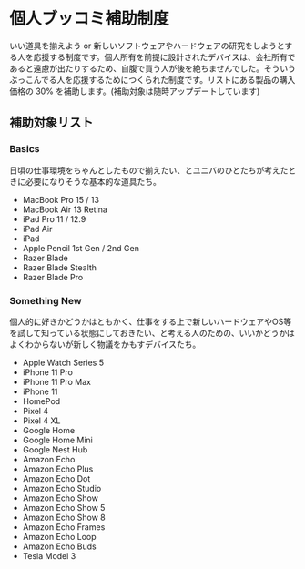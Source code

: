 # 個人ブッコミ補助制度

いい道具を揃えよう or 新しいソフトウェアやハードウェアの研究をしようとする人を応援する制度です。個人所有を前提に設計されたデバイスは、会社所有であると遠慮が出たりするため、自腹で買う人が後を絶ちませんでした。そういうぶっこんでる人を応援するためにつくられた制度です。リストにある製品の購入価格の 30% を補助します。(補助対象は随時アップデートしています)

## 補助対象リスト

### Basics

日頃の仕事環境をちゃんとしたもので揃えたい、とユニバのひとたちが考えたときに必要になりそうな基本的な道具たち。

* MacBook Pro 15 / 13
* MacBook Air 13 Retina
* iPad Pro 11 / 12.9
* iPad Air
* iPad
* Apple Pencil 1st Gen / 2nd Gen
* Razer Blade
* Razer Blade Stealth
* Razer Blade Pro

### Something New

個人的に好きかどうかはともかく、仕事をする上で新しいハードウェアやOS等を試して知っている状態にしておきたい、と考える人のための、いいかどうかはよくわからないが新しく物議をかもすデバイスたち。

* Apple Watch Series 5
* iPhone 11 Pro
* iPhone 11 Pro Max
* iPhone 11
* HomePod
* Pixel 4
* Pixel 4 XL
* Google Home
* Google Home Mini
* Google Nest Hub
* Amazon Echo
* Amazon Echo Plus
* Amazon Echo Dot
* Amazon Echo Studio
* Amazon Echo Show
* Amazon Echo Show 5
* Amazon Echo Show 8
* Amazon Echo Frames
* Amazon Echo Loop
* Amazon Echo Buds
* Tesla Model 3
